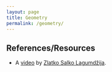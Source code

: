 ```yaml
---
layout: page
title: Geometry
permalink: /geometry/
---
```


## References/Resources

* A [video](https://www.youtube.com/watch?v=jbHDT9RgwUE) by [Zlatko Salko Lagumdžija](https://www.imo-official.org/participant_r.aspx?id=25889).

